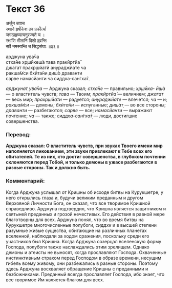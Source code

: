 # Текст 36

अर्जुन उवाच  
स्थाने हृषीकेश तव प्रकीर्त्या  
जगत्प्रहृष्यत्यनुरज्यते च ।  
रक्षांसि भीतानि दिशो द्रवन्ति  
सर्वे नमस्यन्ति च सिद्धसंघाः ॥३६॥

арджуна ува̄ча  
стха̄не хр̣шӣкеш́а тава пракӣртйа̄  
джагат прахр̣шйатй анураджйате ча  
ракша̄м̇си бхӣта̄ни диш́о драванти  
сарве намасйанти ча сиддха-сан̇гха̄т̣

_арджунат̣ ува̄ча_ — Арджуна сказал; _стха̄не_ — правильно; _хр̣шӣка- ӣш́а_ — о властитель чувств; _тава_ — Твоим; _пракӣртйа̄_ — величием; _джагат_ — весь мир; _прахр̣шйати_ — радуется; _анураджйате_ — влечется; _ча_ — и; _ракша̄м̇си_ — демоны; _бхӣта̄ни_ — испуганные; _диш́ат̣_ — во все стороны; _драванти_ — разбегаются; _сарве_ — все; _намасйанти_ — выражают почтение; _ча_ — также; _сиддха-сан̇гха̄т̣_ — люди, достигшие совершенства.

### Перевод:

**Арджуна сказал: О властитель чувств, при звуках Твоего имени мир наполняется ликованием, эти звуки привлекают к Тебе всех его обитателей. Те из них, кто достиг совершенства, в глубоком почтении склоняются перед Тобой, и только демоны в ужасе разбегаются в разные стороны. Так и должно быть.**

### Комментарий:

Когда Арджуна услышал от Кришны об исходе битвы на Курукшетре, у него открылись глаза и, будучи великим преданным и другом Верховной Личности Бога, он сказал, что все творимое Кришной справедливо. Арджуна подтвердил, что Кришна является защитником и святыней преданных и грозой нечестивых. Его действия в равной мере благотворны для всех. Арджуна понял, что во время битвы на Курукшетре многочисленные полубоги, _сиддхи_ и в высшей степени разумные живые существа, обитающие на различных планетах вселенной, наблюдали за ходом сражения, поскольку среди его участников был Кришна. Когда Арджуна созерцал вселенскую форму Господа, полубоги также наслаждались этим зрелищем. Однако демоны и атеисты не выносят, когда прославляют Господа. Охваченные инстинктивным страхом перед Господом в образе времени, несущим гибель всему живому, они разбежались в разные стороны. Поэтому здесь Арджуна восхваляет обращение Кришны с преданными и безбожниками. Преданный всегда прославляет Господа, ибо знает, что все творимое Им является благом для всех.